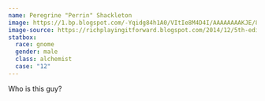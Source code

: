 ```yaml
---
name: Peregrine "Perrin" Shackleton
image: https://1.bp.blogspot.com/-Yqidg84h1A0/VItIe8M4D4I/AAAAAAAAKJE/8zeqlHjG7UQ/s1600/dispensary_of_felicity_by_sirtiefling-d6ufnm7.jpg
image-source: https://richplayingitforward.blogspot.com/2014/12/5th-edition-class-builds-alchemist.html
statbox:
  race: gnome
  gender: male
  class: alchemist
  case: "12"
---
```


Who is this guy?
